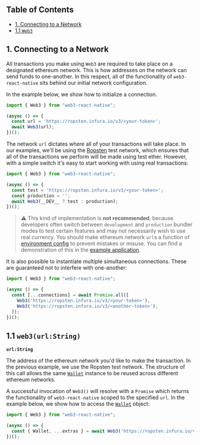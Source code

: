 ## Table of Contents
  - [1. Connecting to a Network](#connecting)
  - [1.1 `Web3`](#web3)

## <a name="connecting"></a>1. Connecting to a Network

All transactions you make using `Web3` are required to take place on a designated ethereum network. This is how addresses on the network can send funds to one-another. In this respect, all of the functionality of `web3-react-native` sits behind our initial network configuration.

In the example below, we show how to initialize a connection.

```javascript
import { Web3 } from "web3-react-native";

(async () => {
  const url = 'https://ropsten.infura.io/v3/<your-token>';
  await Web3(url);
})();
```

The network `url` dictates where all of your transactions will take place. In our examples, we'll be using the [Ropsten](https://ropsten.etherscan.io/) test network, which ensures that all of the transactions we perform will be made using test ether. However, with a simple switch it's easy to start working with using real transactions:

```javascript
import { Web3 } from "web3-react-native";

(async () => {
  const test = 'https://ropsten.infura.io/v3/<your-token>';
  const production = '';
  await Web3(__DEV__ ? test : production);
})();
```

> ⚠️ This kind of implementation is **not recommended**, because developers often switch between `development` and `production` bundler modes to test certain features and may not necessarily wish to use real currency. You should make ethereum network `url`s a function of [environment config](https://github.com/zetachang/react-native-dotenv) to prevent mistakes or misuse. You can find a demonstration of this in the [example application]('../example/App.js').

It is also possible to instantiate multiple simultaneous connections. These are guaranteed not to interfere with one-another:

```javascript
import { Web3 } from "web3-react-native";

(async () => {
  const [...connections] = await Promise.all([
    Web3('https://ropsten.infura.io/v3/<your-token>'),
    Web3('https://ropsten.infura.io/v3/<another-token>'),
  ]);
})();
```

## <a name="web3"></a>1.1 `web3(url:String)`

**`url:String`**

The address of the ethereum network you'd like to make the transaction. In the previous example, we use the Ropsten test network. The structure of this call allows the same [`Wallet`](./wallet.md) instance to be reused across different ethereum networks.

A successful invocation of `Web3()` will resolve with a `Promise` which returns the functionality of `web3-react-native` scoped to the specified `url`. In the example below, we show how to access the [`Wallet`](./wallet.md) object:

```javascript
import { Web3 } from "web3-react-native";

(async () => {
  const { Wallet, ...extras } = await Web3('https://ropsten.infura.io/v3/<your-token>');
})();
```

